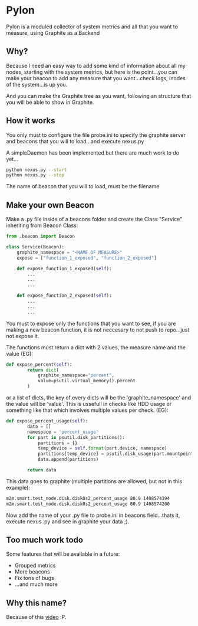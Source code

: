 Pylon
=====
Pylon is a moduled collector of system metrics and all that you want to measure, using Graphite as a Backend

## Why?
Because I need an easy way to add some kind of information about all my nodes, starting with the system metrics, but here is the point...you can make your beacon to add any measure that you want...check logs, inodes of the system...is up you.

And you can make the Graphite tree as you want, following an structure that you will be able to show in Graphite.

## How it works
You only must to configure the file probe.ini to specify the graphite server and beacons that you will to load...and execute nexus.py

A simpleDaemon has been implemented but there are much work to do yet...
```sh
python nexus.py --start
python nexus.py --stop
```

The name of beacon that you will to load, must be the filename

## Make your own Beacon
Make a .py file inside of a beacons folder and create the Class "Service" inheriting from Beacon Class:

```python
from .beacon import Beacon

class Service(Beacon):
    graphite_namespace = "<NAME OF MEASURE>"
    expose = ["function_1_exposed", "function_2_exposed"]

    def expose_function_1_exposed(self):
        ...
        ...
        ...

    def expose_function_2_exposed(self):
        ...
        ...
        ...
```
You must to expose only the functions that you want to see, if you are making a new beacon function, it is not neccesary to not push to repo...just not expose it.

The functions must return a dict with 2 values, the measure name and the value (EG):

```python
def expose_percent(self):
        return dict(
            graphite_namespace="percent",
            value=psutil.virtual_memory().percent
        )
```

or a list of dicts, the key of every dicts will be the 'graphite_namespace' and the value will be 'value'. This is ussefull in checks like HDD usage or
something like that which involves multiple values per check. (EG):

```python
def expose_percent_usage(self):
        data = []
        namespace = 'percent_usage'
        for part in psutil.disk_partitions():
            partitions = {}
            temp_device = self.format(part.device, namespace)
            partitions[temp_device] = psutil.disk_usage(part.mountpoint).percent
            data.append(partitions)

        return data
```

This data goes to graphite (multiple partitions are allowed, but not in this example):

```sh
m2m.smart.test_node.disk.disk0s2_percent_usage 80.9 1408574194
m2m.smart.test_node.disk.disk0s2_percent_usage 80.9 1408574200
```

Now add the name of your .py file to probe.ini in beacons field...thats it, execute nexus .py and see in graphite your data ;).

## Too much work todo
Some features that will be available in a future:

- Grouped metrics
- More beacons
- Fix tons of bugs
- ...and much more

## Why this name?
Because of this [video](https://www.youtube.com/watch?v=T4Ox2t5c4As) :P.
